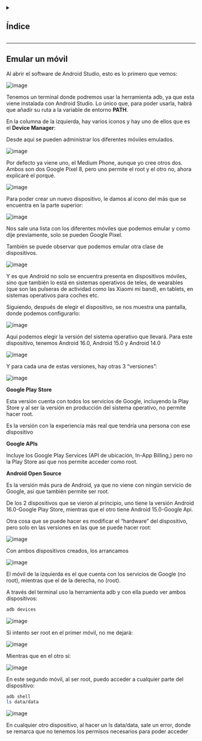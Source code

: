 <details>
  <summary><h2>Índice</h2></summary>
  
 - [Emular un móvil](#emular-un-móvil)
</details>

---

## Emular un móvil 

Al abrir el software de Android Studio, esto es lo primero que vemos:

![image](https://github.com/user-attachments/assets/d1349f42-9e90-4982-9850-511540b5d2e9)

Tenemos un terminal donde podremos usar la herramienta adb, ya que esta viene instalada con Android Studio. Lo único que, para poder usarla, habrá que añadir su ruta a la variable de entorno **PATH**. 

En la columna de la izquierda, hay varios iconos y hay uno de ellos que es el **Device Manager**:

Desde aquí se pueden administrar los diferentes móviles emulados.

![image](https://github.com/user-attachments/assets/3b529172-3912-49da-8438-af485ebb001d)

Por defecto ya viene uno, el Medium Phone, aunque yo cree otros dos. 
Ambos son dos Google Pixel 8, pero uno permite el root y el otro no, ahora explicaré el porqué.

![image](https://github.com/user-attachments/assets/c5fda908-96f1-41a3-85ea-dd93f01aac0e)

Para poder crear un nuevo dispositivo, le damos al icono del más que se encuentra en la parte superior: 

![image](https://github.com/user-attachments/assets/8d505d05-e5c3-4211-9c7c-cafd35c27197)

Nos sale una lista con los diferentes móviles que podemos emular y como dije previamente, solo se pueden Google Pixel. 

También se puede observar que podemos emular otra clase de dispositivos. 

![image](https://github.com/user-attachments/assets/78f16111-e84c-43f5-9b66-a1931f4877c5)

Y es que Android no solo se encuentra presenta en dispositivos móviles, sino que también lo está en sistemas operativos de teles, de wearables (que son las pulseras de actividad como las Xiaomi mi band), en tablets, en sistemas operativos para coches etc.

Siguiendo, después de elegir el dispositivo, se nos muestra una pantalla, donde podemos configurarlo:

![image](https://github.com/user-attachments/assets/3fa0697c-c47f-4431-ab71-bdc02dc0344e)

Aquí podemos elegir la versión del sistema operativo que llevará. 
Para este dispositivo, tenemos Android 16.0, Android 15.0 y Android 14.0 

![image](https://github.com/user-attachments/assets/6d835b82-2a0a-4e73-b5f9-9c27a28db258)

Y para cada una de estas versiones, hay otras 3 “versiones”:

![image](https://github.com/user-attachments/assets/2828c7a9-db4a-4de4-b88b-a13eaab81a3b)

**Google Play Store**

Esta versión cuenta con todos los servicios de Google, incluyendo la Play Store y al ser la versión en producción del sistema operativo, no permite hacer root. 

Es la versión con la experiencia más real que tendría una persona con ese dispositivo

**Google APIs**

Incluye los Google Play Services (API de ubicación, In-App Billing,) pero no la Play Store asi que nos permite acceder como root. 

**Android Open Source**

Es la versión más pura de Android, ya que no viene con ningún servicio de Google, asi que también permite ser root. 

De los 2 dispositivos que se vieron al principio, uno tiene la versión Android 16.0-Google Play Store, mientras que el otro tiene Android 15.0-Google Api. 

Otra cosa que se puede hacer es modificar el “hardware” del dispositivo, pero solo en las versiones en las que se puede hacer root:

![image](https://github.com/user-attachments/assets/75ac256b-bd00-4f73-8c65-579929c2580e)

Con ambos dispositivos creados, los arrancamos

![image](https://github.com/user-attachments/assets/80670102-bef7-4b1e-b550-a846c55fdba2)

El móvil de la izquierda es el que cuenta con los servicios de Google (no root), mientras que el de la derecha, no (root). 

A través del terminal uso la herramienta adb y con ella puedo ver ambos dispositivos:

```bash
adb devices
```

![image](https://github.com/user-attachments/assets/f04adf40-c132-411f-af3a-71bb819f9e42)

Si intento ser root en el primer móvil, no me dejará:

![image](https://github.com/user-attachments/assets/fb333966-ccb3-4ccc-ae35-c58a9d29f121)

Mientras que en el otro sí:

![image](https://github.com/user-attachments/assets/2d5be158-b1fa-4943-9407-8183dc968c30)

En este segundo móvil, al ser root, puedo acceder a cualquier parte del dispositivo:

```bash
adb shell 
ls data/data 
```

![image](https://github.com/user-attachments/assets/369516d3-c659-4a23-a3b4-a9b6a7c5ad7a)

En cualquier otro dispositivo, al hacer un ls data/data, sale un error, donde se remarca que 
no tenemos los permisos necesarios para poder acceder
















































































